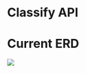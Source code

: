 # Classify API

# Current ERD
<img src="https://cdn.discordapp.com/attachments/490220076163792896/653501042281021460/unknown.png"></img>